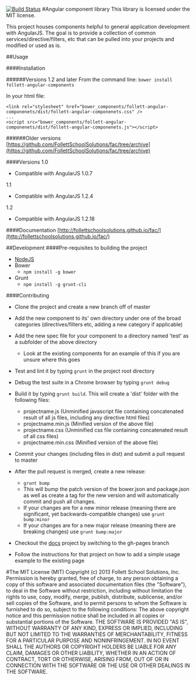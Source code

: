 [![Build Status](https://travis-ci.org/FollettSchoolSolutions/fac.png?branch=master)](https://travis-ci.org/FollettSchoolSolutions/fac)
#Angular component library
This library is licensed under the MIT license.

This project houses components helpful to general application development with AngularJS.  The goal is to provide a collection of common services/directive/filters, etc that can be pulled into your projects and modified or used as is.

##Usage

####Installation

######Versions 1.2 and later
From the command line: `bower install follett-angular-components`

In your html file:

    <link rel="stylesheet" href="bower_components/follett-angular-componenets/dist/follett-angular-componenets.css" />
    ...
    <script src="bower_components/follett-angular-componenets/dist/follett-angular-componenets.js"></script>

######Older versions
[https://github.com/FollettSchoolSolutions/fac/tree/archive](https://github.com/FollettSchoolSolutions/fac/tree/archive)

####Versions
1.0

* Compatible with AngularJS 1.0.7

1.1

* Compatible with AngularJS 1.2.4

1.2

* Compatible with AngularJS 1.2.18

####Documentation
[http://follettschoolsolutions.github.io/fac/](http://follettschoolsolutions.github.io/fac/)

##Development
####Pre-requisites to building the project
* [NodeJS](http://nodejs.org/)
* Bower
  * `npm install -g bower`
* Grunt
  * `npm install -g grunt-cli`

####Contributing

* Clone the project and create a new branch off of master
* Add the new component to its' own directory under one of the broad categories (directives/filters etc, adding a new category if applicable)
* Add the new spec file for your component to a directory named 'test' as a subfolder of the above directory
  * Look at the existing components for an example of this if you are unsure where this goes
* Test and lint it by typing `grunt` in the project root directory
* Debug the test suite in a Chrome browser by typing `grunt debug`
* Build it by typing `grunt build`. This will create a 'dist' folder with the following files:
  * projectname.js (Unminified javascript file containing concatenated result of all js files, including any directive html files)
  * projectname.min.js (Minified version of the above file)
  * projectname.css  (Unminified css file containing concatenated result of all css files)
  * projectname.min.css  (Minified version of the above file)
* Commit your changes (including files in dist) and submit a pull request to master
* After the pull request is merged, create a new release:
  * `grunt bump`
  * This will bump the patch version of the bower.json and package.json as well as create a tag for the new version and will automatically commit and push all changes.
  * If your changes are for a new minor release (meaning there are significant, yet backwards-compatible changes) use `grunt bump:minor`
  * If your changes are for a new major release (meaning there are breaking changes) use `grunt bump:major` 

* Checkout the [docs](https://github.com/FollettSchoolSolutions/fac/tree/gh-pages) project by switching to the gh-pages branch
* Follow the instructions for that project on how to add a simple usage example to the existing page


#The MIT License (MIT)
Copyright (c) 2013 Follett School Solutions, Inc.
Permission is hereby granted, free of charge, to any person obtaining a copy
of this software and associated documentation files (the "Software"), to deal
in the Software without restriction, including without limitation the rights
to use, copy, modify, merge, publish, distribute, sublicense, and/or sell
copies of the Software, and to permit persons to whom the Software is
furnished to do so, subject to the following conditions:
The above copyright notice and this permission notice shall be included in
all copies or substantial portions of the Software.
THE SOFTWARE IS PROVIDED "AS IS", WITHOUT WARRANTY OF ANY KIND, EXPRESS OR
IMPLIED, INCLUDING BUT NOT LIMITED TO THE WARRANTIES OF MERCHANTABILITY,
FITNESS FOR A PARTICULAR PURPOSE AND NONINFRINGEMENT. IN NO EVENT SHALL THE
AUTHORS OR COPYRIGHT HOLDERS BE LIABLE FOR ANY CLAIM, DAMAGES OR OTHER
LIABILITY, WHETHER IN AN ACTION OF CONTRACT, TORT OR OTHERWISE, ARISING FROM,
OUT OF OR IN CONNECTION WITH THE SOFTWARE OR THE USE OR OTHER DEALINGS IN
THE SOFTWARE.

